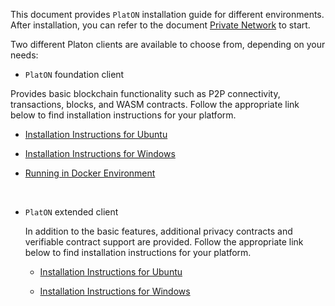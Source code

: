 This document provides `PlatON` installation guide for different environments. After installation, you can refer to the document [Private Network](/en-us/basics/%5BEnglish%5D-Private-Networks.md) to start.

Two different Platon clients are available to choose from, depending on your needs:

+ `PlatON` foundation client

 Provides basic blockchain functionality such as P2P connectivity, transactions, blocks, and WASM contracts. Follow the appropriate link below to find installation instructions for your platform. 

   - [Installation Instructions for Ubuntu](/en-us/basics/installation/%5BEnglish%5D-Ubuntu-Installation-Instructions.md)

   - [Installation Instructions for Windows](/en-us/basics/installation/%5BEnglish%5D-Windows-Installation-Instructions.md)

   - [Running in Docker Environment](/en-us/basics/installation/%5BEnglish%5D-Running-in-Docker.md)

 
+ `PlatON` extended client

   In addition to the basic features, additional privacy contracts and verifiable contract support are provided. Follow the appropriate link below to find installation instructions for your platform. 
   
   - [Installation Instructions for Ubuntu](/en-us/basics/installation/%5BEnglish%5D-Ubuntu-MV-Installation-Instructions.md)
   
   - [Installation Instructions for Windows](/en-us/basics/installation/%5BEnglish%5D-Windows-MV-Installation-Instructions.md)
